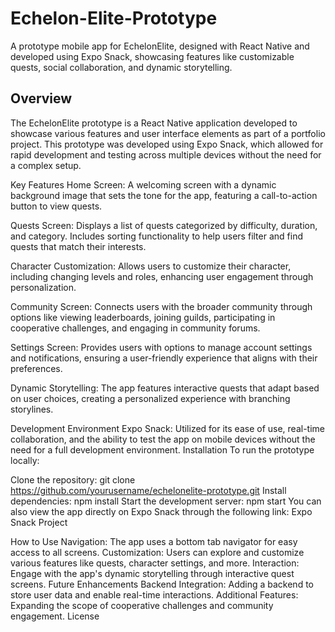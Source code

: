 <h1>Echelon-Elite-Prototype</h1>
A prototype mobile app for EchelonElite, designed with React Native and developed using Expo Snack, showcasing features like customizable quests, social collaboration, and dynamic storytelling.

<h2>Overview</h2>
<p>The EchelonElite prototype is a React Native application developed to showcase various features and user interface elements as part of a portfolio project. This prototype was developed using Expo Snack, which allowed for rapid development and testing across multiple devices without the need for a complex setup.</p>

Key Features
Home Screen: A welcoming screen with a dynamic background image that sets the tone for the app, featuring a call-to-action button to view quests.

Quests Screen: Displays a list of quests categorized by difficulty, duration, and category. Includes sorting functionality to help users filter and find quests that match their interests.

Character Customization: Allows users to customize their character, including changing levels and roles, enhancing user engagement through personalization.

Community Screen: Connects users with the broader community through options like viewing leaderboards, joining guilds, participating in cooperative challenges, and engaging in community forums.

Settings Screen: Provides users with options to manage account settings and notifications, ensuring a user-friendly experience that aligns with their preferences.

Dynamic Storytelling: The app features interactive quests that adapt based on user choices, creating a personalized experience with branching storylines.

Development Environment
Expo Snack: Utilized for its ease of use, real-time collaboration, and the ability to test the app on mobile devices without the need for a full development environment.
Installation
To run the prototype locally:

Clone the repository: git clone https://github.com/yourusername/echelonelite-prototype.git
Install dependencies: npm install
Start the development server: npm start
You can also view the app directly on Expo Snack through the following link: Expo Snack Project

How to Use
Navigation: The app uses a bottom tab navigator for easy access to all screens.
Customization: Users can explore and customize various features like quests, character settings, and more.
Interaction: Engage with the app's dynamic storytelling through interactive quest screens.
Future Enhancements
Backend Integration: Adding a backend to store user data and enable real-time interactions.
Additional Features: Expanding the scope of cooperative challenges and community engagement.
License
